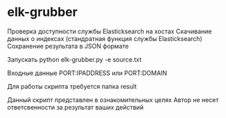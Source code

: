 # elk-grubber
Проверка доступности службы Elasticksearch на хостах
Скачивание данных о индексах (стандратная функция службы Elasticksearch)
Сохранение результата в JSON формате

Запускать
python elk-grubber.py -e source.txt

Входные данные
PORT:IPADDRESS или PORT:DOMAIN

Для работы скрипта требуется папка result

Данный скрипт представлен в ознакомительных целях
Автор не несет ответсвенности за результат ваших действий
